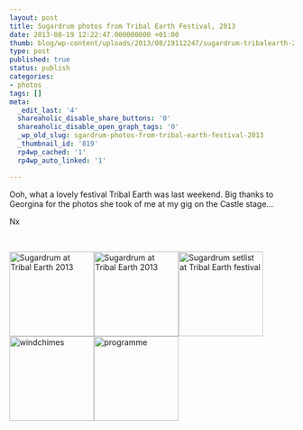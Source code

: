 ```yaml
---
layout: post
title: Sugardrum photos from Tribal Earth Festival, 2013
date: 2013-08-19 12:22:47.000000000 +01:00
thumb: blog/wp-content/uploads/2013/08/19112247/sugardrum-tribalearth-2013.jpg
type: post
published: true
status: publish
categories:
- photos
tags: []
meta:
  _edit_last: '4'
  shareaholic_disable_share_buttons: '0'
  shareaholic_disable_open_graph_tags: '0'
  _wp_old_slug: sgardrum-photos-from-tribal-earth-festival-2013
  _thumbnail_id: '819'
  rp4wp_cached: '1'
  rp4wp_auto_linked: '1'

---
```

<p>Ooh, what a lovely festival Tribal Earth was last weekend. Big thanks to Georgina for the photos she took of me at my gig on the Castle stage...</p>

<p>Nx</p>
<p>&nbsp;</p>
<p><a href="//files.sugardrum.com/blog/wp-content/uploads/2013/08/19112247/photo-3.jpg" class="group fresco"><img class="alignleft size-thumbnail wp-image-808" alt="Sugardrum at Tribal Earth 2013" src="//files.sugardrum.com/blog/wp-content/uploads/2013/08/19112247/photo-3-150x150.jpg" width="150" height="150" /></a><a href="//files.sugardrum.com/blog/wp-content/uploads/2013/08/19112247/photo-4-1.jpg" class="group fresco"><img class="alignleft size-thumbnail wp-image-809" alt="Sugardrum at Tribal Earth 2013" src="//files.sugardrum.com/blog/wp-content/uploads/2013/08/19112247/photo-4-1-150x150.jpg" width="150" height="150" /></a><a href="//files.sugardrum.com/blog/wp-content/uploads/2013/08/19112247/setlist.jpg" class="group fresco"><img class="alignleft size-thumbnail wp-image-810" alt="Sugardrum setlist at Tribal Earth festival" src="//files.sugardrum.com/blog/wp-content/uploads/2013/08/19112247/setlist-150x150.jpg" width="150" height="150" /></a><a href="//files.sugardrum.com/blog/wp-content/uploads/2013/08/19112247/windchimes.jpg" class="group fresco"><img class="alignleft size-thumbnail wp-image-815" alt="windchimes" src="//files.sugardrum.com/blog/wp-content/uploads/2013/08/19112247/windchimes-150x150.jpg" width="150" height="150" /></a><a href="//files.sugardrum.com/blog/wp-content/uploads/2013/08/19112247/programme.jpg" class="group fresco"><img class="alignleft size-thumbnail wp-image-814" alt="programme" src="//files.sugardrum.com/blog/wp-content/uploads/2013/08/19112247/programme-150x150.jpg" width="150" height="150" /></a></p>
